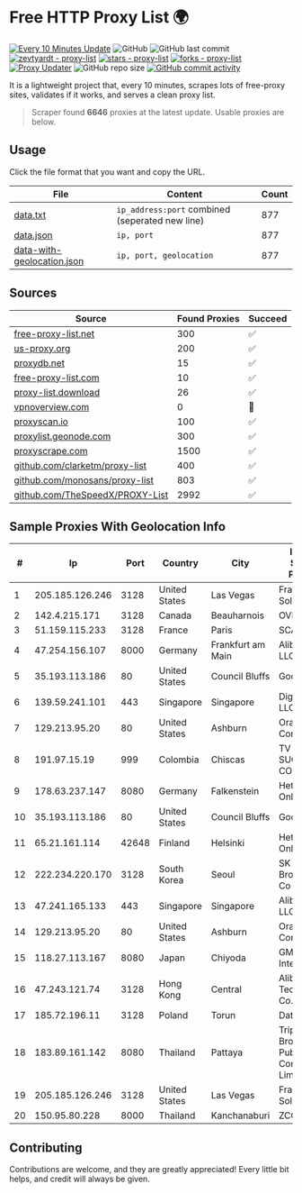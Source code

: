
# Free HTTP Proxy List 🌍

[![Every 10 Minutes Update](https://github.com/mertguvencli/http-proxy-list/actions/workflows/main.yml/badge.svg?branch=main)](https://github.com/mertguvencli/http-proxy-list/actions/workflows/main.yml)
![GitHub](https://img.shields.io/github/license/mertguvencli/http-proxy-list)
![GitHub last commit](https://img.shields.io/github/last-commit/mertguvencli/http-proxy-list)
[![zevtyardt - proxy-list](https://img.shields.io/static/v1?label=zevtyardt&message=proxy-list&color=blue&logo=github)](https://github.com/zevtyardt/proxy-list "Go to GitHub repo")
[![stars - proxy-list](https://img.shields.io/github/stars/zevtyardt/proxy-list?style=social)](https://github.com/zevtyardt/proxy-list)
[![forks - proxy-list](https://img.shields.io/github/forks/zevtyardt/proxy-list?style=social)](https://github.com/zevtyardt/proxy-list)
[![Proxy Updater](https://github.com/zevtyardt/proxy-list/workflows/Proxy%20Updater/badge.svg)](https://github.com/zevtyardt/proxy-list/actions?query=workflow:"Proxy+Updater")
![GitHub repo size](https://img.shields.io/github/repo-size/zevtyardt/proxy-list)
[![GitHub commit activity](https://img.shields.io/github/commit-activity/m/zevtyardt/proxy-list?logo=commits)](https://github.com/zevtyardt/proxy-list/commits/main)

It is a lightweight project that, every 10 minutes, scrapes lots of free-proxy sites, validates if it works, and serves a clean proxy list.

> Scraper found **6646** proxies at the latest update. Usable proxies are below.

## Usage

Click the file format that you want and copy the URL.

|File|Content|Count|
|----|-------|-----|
|[data.txt](https://raw.githubusercontent.com/mertguvencli/http-proxy-list/main/proxy-list/data.txt)|`ip_address:port` combined (seperated new line)|877|
|[data.json](https://raw.githubusercontent.com/mertguvencli/http-proxy-list/main/proxy-list/data.json)|`ip, port`|877|
|[data-with-geolocation.json](https://raw.githubusercontent.com/mertguvencli/http-proxy-list/main/proxy-list/data-with-geolocation.json)|`ip, port, geolocation`|877|

## Sources

|Source|Found Proxies|Succeed|
|------|-------------|-------|
|[free-proxy-list.net](https://free-proxy-list.net)|300|✅|
|[us-proxy.org](https://www.us-proxy.org)|200|✅|
|[proxydb.net](http://proxydb.net)|15|✅|
|[free-proxy-list.com](https://free-proxy-list.com/?page=&port=&type%5B%5D=http&type%5B%5D=https&up_time=0&search=Search)|10|✅|
|[proxy-list.download](https://www.proxy-list.download/HTTP)|26|✅|
|[vpnoverview.com](https://vpnoverview.com/privacy/anonymous-browsing/free-proxy-servers)|0|🚫|
|[proxyscan.io](https://www.proxyscan.io)|100|✅|
|[proxylist.geonode.com](https://proxylist.geonode.com/api/proxy-list?limit=300&page=1&sort_by=lastChecked&sort_type=desc&protocols=http,https)|300|✅|
|[proxyscrape.com](https://api.proxyscrape.com/v2/?request=displayproxies&protocol=http&timeout=10000&country=all&ssl=all&anonymity=all)|1500|✅|
|[github.com/clarketm/proxy-list](https://raw.githubusercontent.com/clarketm/proxy-list/master/proxy-list-raw.txt)|400|✅|
|[github.com/monosans/proxy-list](https://raw.githubusercontent.com/monosans/proxy-list/main/proxies/http.txt)|803|✅|
|[github.com/TheSpeedX/PROXY-List](https://raw.githubusercontent.com/TheSpeedX/PROXY-List/master/http.txt)|2992|✅|


## Sample Proxies With Geolocation Info

|#|Ip|Port|Country|City|Internet Service Provider|
|-|--|----|-------|----|-------------------------|
|1|205.185.126.246|3128|United States|Las Vegas|FranTech Solutions|
|2|142.4.215.171|3128|Canada|Beauharnois|OVH SAS|
|3|51.159.115.233|3128|France|Paris|SCALEWAY|
|4|47.254.156.107|8000|Germany|Frankfurt am Main|Alibaba.com LLC|
|5|35.193.113.186|80|United States|Council Bluffs|Google LLC|
|6|139.59.241.101|443|Singapore|Singapore|DigitalOcean, LLC|
|7|129.213.95.20|80|United States|Ashburn|Oracle Corporation|
|8|191.97.15.19|999|Colombia|Chiscas|TV AZTECA SUCURSAL COLOMBIA|
|9|178.63.237.147|8080|Germany|Falkenstein|Hetzner Online GmbH|
|10|35.193.113.186|80|United States|Council Bluffs|Google LLC|
|11|65.21.161.114|42648|Finland|Helsinki|Hetzner Online GmbH|
|12|222.234.220.170|3128|South Korea|Seoul|SK Broadband Co Ltd|
|13|47.241.165.133|443|Singapore|Singapore|Alibaba.com LLC|
|14|129.213.95.20|80|United States|Ashburn|Oracle Corporation|
|15|118.27.113.167|8080|Japan|Chiyoda|GMO Internet, Inc.|
|16|47.243.121.74|3128|Hong Kong|Central|Alibaba (US) Technology Co., Ltd.|
|17|185.72.196.11|3128|Poland|Torun|Data Space|
|18|183.89.161.142|8080|Thailand|Pattaya|Triple T Broadband Public Company Limited|
|19|205.185.126.246|3128|United States|Las Vegas|FranTech Solutions|
|20|150.95.80.228|8000|Thailand|Kanchanaburi|ZCOM|



## Contributing

Contributions are welcome, and they are greatly appreciated! Every
little bit helps, and credit will always be given.

